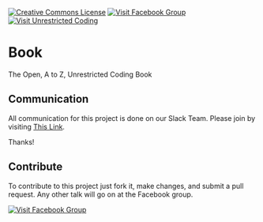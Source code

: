 <a rel="license" href="http://creativecommons.org/licenses/by-nc-sa/4.0/"><img alt="Creative Commons License" style="border-width:0" src="https://i.creativecommons.org/l/by-nc-sa/4.0/88x31.png" /></a>
[![Visit Facebook Group](https://img.shields.io/badge/Facebook-Visit%20Community-blue.svg)](https://www.facebook.com/groups/204308966622383)
[![Visit Unrestricted Coding](https://img.shields.io/badge/Visit-Unrestricted%20Coding-blue.svg)](http://unrestrictedcoding.com)


# Book
The Open, A to Z, Unrestricted Coding Book

##  Communication
All communication for this project is done on our Slack Team. Please join by visiting [This Link](https://uc-slack.herokuapp.com).

Thanks!

##  Contribute
To contribute to this project just fork it, make changes, and submit a pull request. Any other talk will go on at the Facebook group.

[![Visit Facebook Group](https://img.shields.io/badge/Facebook-Visit%20Community-blue.svg)](https://www.facebook.com/groups/204308966622383)

